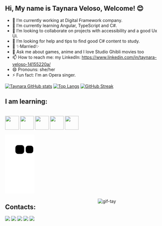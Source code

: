 ## Hi, My name is Taynara Veloso, Welcome! 😊

- 🔭 I’m currently working at Digital Framework company.
- 🌱 I’m currently learning Angular, TypeScript and C#.
- 👯 I’m looking to collaborate on projects with accessibility and a good Ux Ui.
- 🤔 I’m looking for help and tips to find good C# content to study.
- 💍 ✨Married✨
- 💬 Ask me about games, anime and I love Studio Ghibli movies too
- 📫 How to reach me: my LinkedIn: https://www.linkedin.com/in/taynara-veloso-14155220a/
- 😄 Pronouns: she/her
- ⚡ Fun fact: I'm an Opera singer.

[![Taynara GitHub stats](https://github-readme-stats.vercel.app/api?username=Taynara-Veloso&hide=prs&count_private=true&show_icons=true&layout=compact&theme=dracula)](https://github.com/Taynara-Veloso/github-readme-stats)
[![Top Langs](https://github-readme-stats.vercel.app/api/top-langs/?username=Taynara-Veloso&layout=compact&theme=dracula)](https://github.com/Taynara-Veloso/github-readme-stats)
[![GitHub Streak](https://github-readme-streak-stats.herokuapp.com/?user=Taynara-Veloso&layout=compact&theme=dracula)](https://git.io/streak-stats)

## I am learning:<br>
<div style="display: inline_block, padding-left: 100px"><br>
  <img height="45px" width="45px" src="https://cdn.jsdelivr.net/gh/devicons/devicon/icons/csharp/csharp-original.svg" /> 
  <img height="45px" width="45px" src="https://cdn.jsdelivr.net/gh/devicons/devicon/icons/python/python-original-wordmark.svg" />
  <img height="45px" width="45px" src="https://cdn.jsdelivr.net/gh/devicons/devicon/icons/javascript/javascript-plain.svg" />
  <img height="45px" width="45px" src="https://cdn.jsdelivr.net/gh/devicons/devicon/icons/typescript/typescript-original.svg" />
  <img height="45px" width="45px" src="https://cdn.jsdelivr.net/gh/devicons/devicon/icons/angularjs/angularjs-original.svg" />
</div>

![Snake animation](https://github.com/Taynara-Veloso/Taynara-Veloso/blob/output/github-contribution-grid-snake.svg)

<img align="right" height="200px" width="200px" alt="gif-tay" src="https://i.imgur.com/TpgUqTM.png">

## Contacts:<br>

<div>
<a href="https://www.facebook.com/profile.php?id=100007698904445" target="_blank"><img src="https://img.shields.io/badge/Facebook-1877F2?style=for-the-badge&logo=facebook&logoColor=white" target="_blank"></a>
<a href="https://instagram.com/sra.kaesarac" target="_blank"><img src="https://img.shields.io/badge/-Instagram-%23E4405F?style=for-the-badge&logo=instagram&logoColor=white" target="_blank"></a>  
<a href="https://web.telegram.org/k/" target="_blank"><img src="https://img.shields.io/badge/Telegram-2CA5E0?style=for-the-badge&logo=telegram&logoColor=white" target="_blank"></a>
<a href = "mailto:contato@Taynara_Santos"><img src="https://img.shields.io/badge/Gmail-D14836?style=for-the-badge&logo=gmail&logoColor=white" target="_blank"></a>
<a href="https://www.linkedin.com/in/taynara-veloso-14155220a/" target="_blank"><img src="https://img.shields.io/badge/-LinkedIn-%230077B5?style=for-the-badge&logo=linkedin&logoColor=white" target="_blank"></a> 
  
</div>

